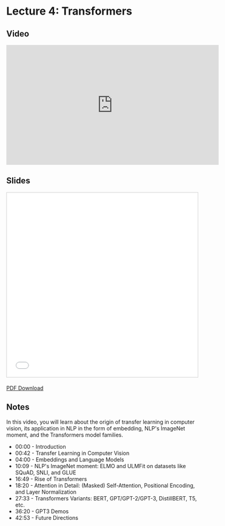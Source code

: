 # Lecture 4: Transformers

## Video

<iframe width="560" height="315" src="https://www.youtube.com/embed/lOYT3-UbUvw" frameborder="0" allow="accelerometer; autoplay; clipboard-write; encrypted-media; gyroscope; picture-in-picture" allowfullscreen></iframe>

## Slides

<iframe src="//www.slideshare.net/slideshow/embed_code/key/9f22eS7VTxHplM" width="595" height="485" frameborder="0" marginwidth="0" marginheight="0" scrolling="no" style="border:1px solid #CCC; border-width:1px; margin-bottom:5px; max-width: 100%;" allowfullscreen> </iframe>

[PDF Download](https://drive.google.com/file/d/1F9jYJc9uqYs2UswKJALC4nzKR6cD5jCW/view)

## Notes

In this video, you will learn about the origin of transfer learning in computer vision, its application in NLP in the form of embedding, NLP's ImageNet moment, and the Transformers model families.

- 00:00 - Introduction
- 00:42 - Transfer Learning in Computer Vision
- 04:00 - Embeddings and Language Models
- 10:09 - NLP's ImageNet moment: ELMO and ULMFit on datasets like SQuAD, SNLI, and GLUE
- 16:49 - Rise of Transformers
- 18:20 - Attention in Detail: (Masked) Self-Attention, Positional Encoding, and Layer Normalization
- 27:33 - Transformers Variants: BERT, GPT/GPT-2/GPT-3, DistillBERT, T5, etc.
- 36:20 - GPT3 Demos
- 42:53 - Future Directions
